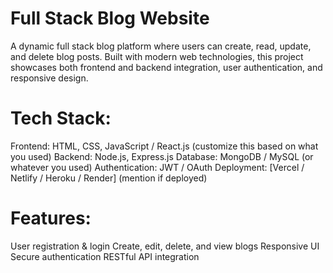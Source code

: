 # Full Stack Blog Website
A dynamic full stack blog platform where users can create, read, update, and delete blog posts. Built with modern web technologies, this project showcases both frontend and backend integration, user authentication, and responsive design.

# Tech Stack:
Frontend: HTML, CSS, JavaScript / React.js (customize this based on what you used)
Backend: Node.js, Express.js
Database: MongoDB / MySQL (or whatever you used)
Authentication: JWT / OAuth
Deployment: [Vercel / Netlify / Heroku / Render] (mention if deployed)


# Features:
User registration & login 
Create, edit, delete, and view blogs
Responsive UI
Secure authentication
RESTful API integration
